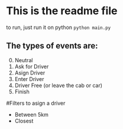 # This is the readme file

to run, just run it on python `python main.py`

## The types of events are:
0. Neutral
1. Ask for Driver
2. Asign Driver
3. Enter Driver
4. Driver Free (or leave the cab or car)
5. Finish

#Filters to asign a driver
* Between 5km 
* Closest
